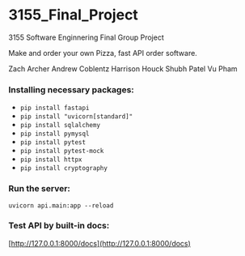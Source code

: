 # 3155_Final_Project
3155 Software Enginnering Final Group Project

Make and order your own Pizza, fast API order software.

Zach Archer
Andrew Coblentz
Harrison Houck
Shubh Patel
Vu Pham


### Installing necessary packages:  
* `pip install fastapi`
* `pip install "uvicorn[standard]"`  
* `pip install sqlalchemy`  
* `pip install pymysql`
* `pip install pytest`
* `pip install pytest-mock`
* `pip install httpx`
* `pip install cryptography`
### Run the server:
`uvicorn api.main:app --reload`
### Test API by built-in docs:
[http://127.0.0.1:8000/docs](http://127.0.0.1:8000/docs)
